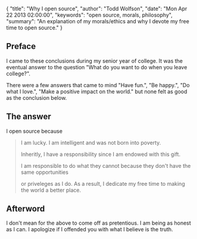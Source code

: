 {
  "title": "Why I open source",
  "author": "Todd Wolfson",
  "date": "Mon Apr 22 2013 02:00:00",
  "keywords": "open source, morals, philosophy",
  "summary": "An explanation of my morals/ethics and why I devote my free time to open source."
}

## Preface
I came to these conclusions during my senior year of college. It was the eventual answer to the question "What do you want to do when you leave college?".

There were a few answers that came to mind "Have fun.", "Be happy.", "Do what I love.", "Make a positive impact on the world." but none felt as good as the conclusion below.

## The answer

I open source because

> I am lucky. I am intelligent and was not born into poverty.
>
> Inheritly, I have a responsibility since I am endowed with this gift.
>
> I am responsible to do what they cannot because they don't have the same opportunities
>
> or priveleges as I do. As a result, I dedicate my free time to making the world a better place.

## Afterword

I don't mean for the above to come off as pretentious. I am being as honest as I can. I apologize if I offended you with what I believe is the truth.